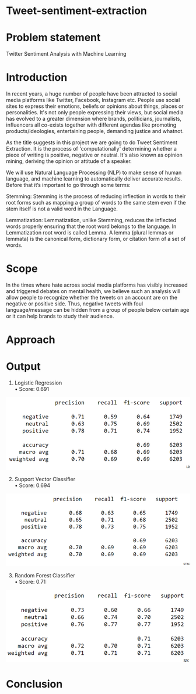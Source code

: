 # Tweet-sentiment-extraction
# Problem statement 
 Twitter Sentiment Analysis with Machine Learning
# Introduction
In recent years, a huge number of people have been attracted to social media platforms like Twitter, Facebook, Instagram etc. People use social sites to express their emotions, beliefs or opinions about things, places or personalities. It's not only people expressing their views, but social media has evolved to a greater dimension where brands, politicians, journalists, influencers all co-exists together with different agendas like promoting products/ideologies, entertaining people, demanding justice and whatnot.

As the title suggests in this project we are going to do Tweet Sentiment Extraction. It is the process of 'computationally' determining whether a piece of writing is positive, negative or neutral. It's also known as opinion mining, deriving the opinion or attitude of a speaker. 

We will use Natural Language Processing (NLP) to make sense of human language, and machine learning to automatically deliver accurate results.
Before that it’s important to go through some terms:

Stemming: Stemming is the process of reducing inflection in words to their root forms such as mapping a group of words to the same stem even if the stem itself is not a valid word in the Language.

Lemmatization: Lemmatization, unlike Stemming, reduces the inflected words properly ensuring that the root word belongs to the language. In Lemmatization root word is called Lemma. A lemma (plural lemmas or lemmata) is the canonical form, dictionary form, or citation form of a set of words.

# Scope
In the times where hate across social media platforms has visibly increased and triggered debates on mental health, we believe such an analysis will allow people to recognize whether the tweets on an account are on the negative or positive side. Thus, negative tweets with foul language/message can be hidden from a group of people below certain age or it can help brands to study their audience.

# Approach
# Output
1)	Logistic Regression\
•	Score: 0.691

![](Output%20images/LR.png)

2)	Support Vector Classifier\
•	Score: 0.694

![](Output%20images/SVM.png)

3)	Random Forest Classifier\
•	Score: 0.71

![](Output%20images/RFC.png)


# Conclusion



